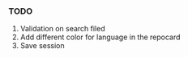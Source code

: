 ### TODO

1. Validation on search filed
2. Add different color for language in the repocard
3. Save session
